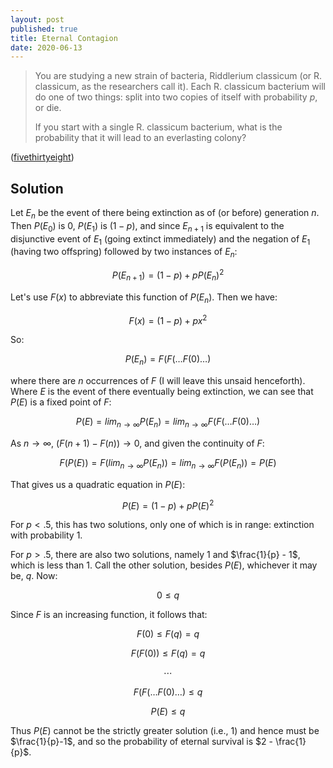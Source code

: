 ```yaml
---
layout: post
published: true
title: Eternal Contagion
date: 2020-06-13
---
```


>You are studying a new strain of bacteria, Riddlerium classicum (or R. classicum, as the researchers call it). Each R. classicum bacterium will do one of two things: split into two copies of itself with probability $p$, or die. 
>
>If you start with a single R. classicum bacterium, what is the probability that it will lead to an everlasting colony?

<!--more-->

([fivethirtyeight](https://fivethirtyeight.com/features/how-long-will-the-bacterial-colony-last/))

## Solution

Let $E_n$ be the event of there being extinction as of (or before) generation $n$. Then $P(E_0)$ is $0$, $P(E_1)$ is $(1-p)$, and since $E_{n+1}$ is equivalent to the disjunctive event of $E_1$ (going extinct immediately) and the negation of $E_1$ (having two offspring) followed by two instances of $E_{n}$:

$$P(E_{n+1}) = (1-p) + pP(E_{n})^2$$

Let's use $F(x)$ to abbreviate this function of $P(E_n)$. Then we have:

$$F(x) = (1-p) + px^2$$

So:

$$P(E_n) = F(F(\ldots F(0)\ldots)$$

where there are $n$ occurrences of $F$ (I will leave this unsaid henceforth). Where $E$ is the event of there eventually being extinction, we can see that $P(E)$ is a fixed point of $F$:

$$P(E) = lim_{n \rightarrow \infty} P(E_n) = 
lim_{n \rightarrow \infty} F(F(\ldots F(0)\ldots)
$$

As $n \rightarrow \infty$, $(F(n+1) - F(n)) \rightarrow 0$, and given the continuity of $F$:

$$F(P(E)) = F(lim_{n \rightarrow \infty}P(E_n)) 
= lim_{n \rightarrow \infty}F(P(E_n)) = P(E)$$

That gives us a quadratic equation in $P(E)$:

$$P(E) = (1-p) + pP(E)^2$$

For $p < .5$, this has two solutions, only one of which is in range: extinction with probability $1$.

For $p>.5$, there are also two solutions, namely $1$ and $\frac{1}{p} - 1$, which is less than $1$. Call the other solution, besides $P(E)$, whichever it may be, $q$. Now:

$$0 \leq q$$

Since $F$ is an increasing function, it follows that:

$$F(0) \leq F(q) = q$$

$$F(F(0)) \leq F(q) = q$$

$$\cdots$$

$$ F(F(\ldots F(0)\ldots) \leq q $$

$$ P(E) \leq q $$

Thus $P(E)$ cannot be the strictly greater solution (i.e., $1$) and hence must be $\frac{1}{p}-1$, and so the probability of eternal survival is $2 - \frac{1}{p}$.

<br>